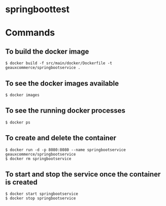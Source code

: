 # springboottest

# Commands

## To build the docker image

	$ docker build -f src/main/docker/Dockerfile -t geauxcommerce/springbootservice .

## To see the docker images available

	$ docker images
## To see the running docker processes

	$ docker ps
## To create and delete the container

	$ docker run -d -p 8080:8080 --name springbootservice geauxcommerce/springbootservice
	$ docker rm springbootservice

## To start and stop the service once the container is created
	$ docker start springbootservice
	$ docker stop springbootservice
